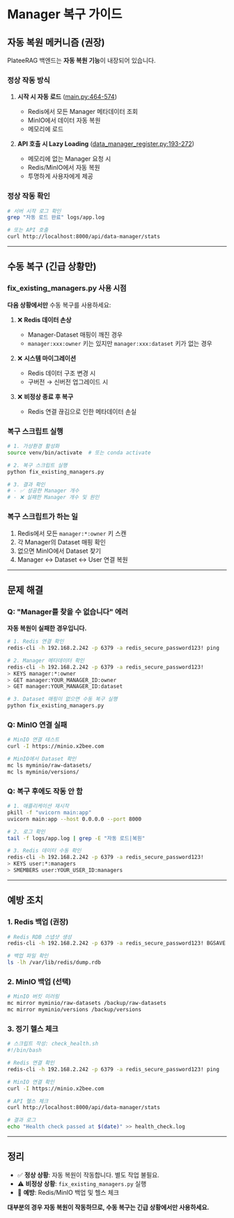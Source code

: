 # Manager 복구 가이드

## 자동 복원 메커니즘 (권장)

PlateeRAG 백엔드는 **자동 복원 기능**이 내장되어 있습니다.

### 정상 작동 방식

1. **시작 시 자동 로드** ([main.py:464-574](main.py#L464-L574))
   - Redis에서 모든 Manager 메타데이터 조회
   - MinIO에서 데이터 자동 복원
   - 메모리에 로드

2. **API 호출 시 Lazy Loading** ([data_manager_register.py:193-272](service/data_manager/data_manager_register.py#L193-L272))
   - 메모리에 없는 Manager 요청 시
   - Redis/MinIO에서 자동 복원
   - 투명하게 사용자에게 제공

### 정상 작동 확인

```bash
# 서버 시작 로그 확인
grep "자동 로드 완료" logs/app.log

# 또는 API 호출
curl http://localhost:8000/api/data-manager/stats
```

---

## 수동 복구 (긴급 상황만)

### fix_existing_managers.py 사용 시점

**다음 상황에서만** 수동 복구를 사용하세요:

1. ❌ **Redis 데이터 손상**
   - Manager-Dataset 매핑이 깨진 경우
   - `manager:xxx:owner` 키는 있지만 `manager:xxx:dataset` 키가 없는 경우

2. ❌ **시스템 마이그레이션**
   - Redis 데이터 구조 변경 시
   - 구버전 → 신버전 업그레이드 시

3. ❌ **비정상 종료 후 복구**
   - Redis 연결 끊김으로 인한 메타데이터 손실

### 복구 스크립트 실행

```bash
# 1. 가상환경 활성화
source venv/bin/activate  # 또는 conda activate

# 2. 복구 스크립트 실행
python fix_existing_managers.py

# 3. 결과 확인
# - ✅ 성공한 Manager 개수
# - ❌ 실패한 Manager 개수 및 원인
```

### 복구 스크립트가 하는 일

1. Redis에서 모든 `manager:*:owner` 키 스캔
2. 각 Manager의 Dataset 매핑 확인
3. 없으면 MinIO에서 Dataset 찾기
4. Manager ↔ Dataset ↔ User 연결 복원

---

## 문제 해결

### Q: "Manager를 찾을 수 없습니다" 에러

**자동 복원이 실패한 경우입니다.**

```bash
# 1. Redis 연결 확인
redis-cli -h 192.168.2.242 -p 6379 -a redis_secure_password123! ping

# 2. Manager 메타데이터 확인
redis-cli -h 192.168.2.242 -p 6379 -a redis_secure_password123!
> KEYS manager:*:owner
> GET manager:YOUR_MANAGER_ID:owner
> GET manager:YOUR_MANAGER_ID:dataset

# 3. Dataset 매핑이 없으면 수동 복구 실행
python fix_existing_managers.py
```

### Q: MinIO 연결 실패

```bash
# MinIO 연결 테스트
curl -I https://minio.x2bee.com

# MinIO에서 Dataset 확인
mc ls myminio/raw-datasets/
mc ls myminio/versions/
```

### Q: 복구 후에도 작동 안 함

```bash
# 1. 애플리케이션 재시작
pkill -f "uvicorn main:app"
uvicorn main:app --host 0.0.0.0 --port 8000

# 2. 로그 확인
tail -f logs/app.log | grep -E "자동 로드|복원"

# 3. Redis 데이터 수동 확인
redis-cli -h 192.168.2.242 -p 6379 -a redis_secure_password123!
> KEYS user:*:managers
> SMEMBERS user:YOUR_USER_ID:managers
```

---

## 예방 조치

### 1. Redis 백업 (권장)

```bash
# Redis RDB 스냅샷 생성
redis-cli -h 192.168.2.242 -p 6379 -a redis_secure_password123! BGSAVE

# 백업 파일 확인
ls -lh /var/lib/redis/dump.rdb
```

### 2. MinIO 백업 (선택)

```bash
# MinIO 버킷 미러링
mc mirror myminio/raw-datasets /backup/raw-datasets
mc mirror myminio/versions /backup/versions
```

### 3. 정기 헬스 체크

```bash
# 스크립트 작성: check_health.sh
#!/bin/bash

# Redis 연결 확인
redis-cli -h 192.168.2.242 -p 6379 -a redis_secure_password123! ping

# MinIO 연결 확인
curl -I https://minio.x2bee.com

# API 헬스 체크
curl http://localhost:8000/api/data-manager/stats

# 결과 로그
echo "Health check passed at $(date)" >> health_check.log
```

---

## 정리

- ✅ **정상 상황**: 자동 복원이 작동합니다. 별도 작업 불필요.
- ⚠️ **비정상 상황**: `fix_existing_managers.py` 실행
- 🔧 **예방**: Redis/MinIO 백업 및 헬스 체크

**대부분의 경우 자동 복원이 작동하므로, 수동 복구는 긴급 상황에서만 사용하세요.**
